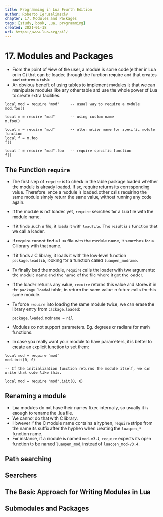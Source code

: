 ```yaml
---
title: Programming in Lua Fourth Edition
author: Roberto Ierusalimschy
chapter: 17. Modules and Packages
tags: [study, book, Lua, programming]
created: 2021-01-18
url: https://www.lua.org/pil/
---
```

# 17. Modules and Packages

* From the point of view of the user, a module is some code (either in Lua or in C) that can be loaded through the function require and that creates and returns a table.
* An obvious benefit of using tables to implement modules is that we can manipulate modules like any other table and use the whole power of Lua to create extra facilities.

```
local mod = require "mod"     -- usual way to require a module
mod.foo()

local m = require "mod"       -- using custom name
m.foo()

local m = require "mod"       -- alternative name for specific module function
local f = m.foo
f()

local f = require "mod".foo   -- require specific function
f()
```

## The Function `require`

* The first step of `require` is to check in the table package.loaded whether the module is already loaded. If so, require returns its corresponding value. Therefore, once a module is loaded, other calls requiring the same module simply return the same value, without running any code again.
* If the module is not loaded yet, `require` searches for a Lua file with the module name.
* If it finds such a file, it loads it with `loadfile`. The result is a function that we call a loader.
* If require cannot find a Lua file with the module name, it searches for a C library with that name.
* If it finds a C library, it loads it with the low-level function `package.loadlib`, looking for a function called `luaopen_modname`.
* To finally load the module, `require` calls the loader with two arguments: the module name and the name of the file where it got the loader.
*  If the loader returns any value, `require` returns this value and stores it in the `package.loaded` table, to return the same value in future calls for this same module.
* To force `require` into loading the same module twice, we can erase the library entry from `package.loaded`:

    `package.loaded.modname = nil`

* Modules do not support parameters. Eg. degrees or radians for math functions.
* In case you really want your module to have parameters, it is better to create an explicit function to set them:

```
local mod = require "mod"
mod.init(0, 0)

-- If the initialization function returns the module itself, we can write that code like this:

local mod = require "mod".init(0, 0)
```

## Renaming a module

* Lua modules do not have their names fixed internally, so usually it is enough to
rename the .lua file.
* We cannot do that with C library.
* However if the C module name contains a hyphen, `require` strips from the name its suffix after the hyphen when creating the `luaopen_*` function name.
* For instance, if a module is named `mod-v3.4`, `require` expects its open
function to be named `luaopen_mod`, instead of `luaopen_mod-v3.4`.

## Path searching
## Searchers
## The Basic Approach for Writing Modules in Lua
## Submodules and Packages
